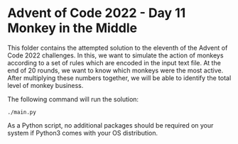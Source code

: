 # Advent of Code 2022 - Day 11 Monkey in the Middle

This folder contains the attempted solution to the eleventh of the Advent of 
Code 2022 challenges. In this, we want to simulate the action of monkeys 
according to a set of rules which are encoded in the input text file. At 
the end of 20 rounds, we want to know which monkeys were the most active. 
After multiplying these numbers together, we will be able to identify the 
total level of monkey business.

The following command will run the solution:

    ./main.py

As a Python script, no additional packages should be required on your system 
if Python3 comes with your OS distribution.

